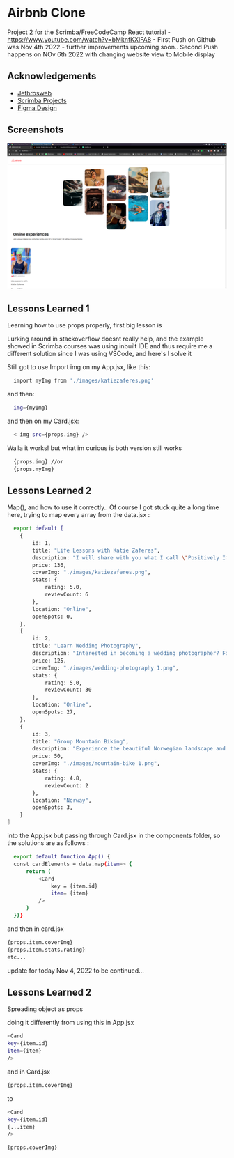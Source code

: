 
#  Airbnb Clone


Project 2 for the Scrimba/FreeCodeCamp React tutorial - https://www.youtube.com/watch?v=bMknfKXIFA8 - 
First Push on Github was Nov 4th 2022 - further improvements upcoming soon..
Second Push happens on NOv 6th 2022 with changing website view to Mobile display



## Acknowledgements

 - [Jethrosweb](https://github.com/jethrosweb)
 - [Scrimba Projects](https://scrimba.com/learn/learnreact/project-map-experiences-data-into-components-co0704006bcf75aae48fb04c3)
 - [Figma Design](https://www.figma.com/file/i5ISaQlcL1orAfHRPxQJmu/Airbnb-Experiences-(Copy)?node-id=2%3A2)


## Screenshots

![App Screenshot](https://github.com/beauhelmi/Airbnb-experiences-clone/blob/main/public/images/airbnb1.png?raw=true)




## Lessons Learned 1

Learning how to use props properly, first big lesson is

Lurking around in stackoverflow doesnt really help, and the example showed in Scrimba courses was using inbuilt IDE and thus require me a different solution since I was using VSCode, and here's I solve it

Still got to use Import img on my App.jsx, like this:
```bash
  import myImg from './images/katiezaferes.png' 
```
and then:

```bash
  img={myImg} 
```

and then on my Card.jsx:

```bash
  < img src={props.img} />  
```

Walla it works! but what im curious is both version still works 

```bash
  {props.img} //or
  {props.myImg}
```

## Lessons Learned 2

Map(), and how to use it correctly..
Of course I got stuck quite a long time here, trying to map every array from the data.jsx :

```bash
  export default [
    {
        id: 1,
        title: "Life Lessons with Katie Zaferes",
        description: "I will share with you what I call \"Positively Impactful Moments of Disappointment.\" Throughout my career, many of my highest moments only came after setbacks and losses. But learning from those difficult moments is what gave me the ability to rise above them and reach my goals.",
        price: 136,
        coverImg: "./images/katiezaferes.png",
        stats: {
            rating: 5.0,
            reviewCount: 6
        },
        location: "Online",
        openSpots: 0,
    },
    {
        id: 2,
        title: "Learn Wedding Photography",
        description: "Interested in becoming a wedding photographer? For beginner and experienced photographers alike, join us in learning techniques required to leave the happy couple with memories that'll last a lifetime.",
        price: 125,
        coverImg: "./images/wedding-photography 1.png",
        stats: {
            rating: 5.0,
            reviewCount: 30
        },
        location: "Online",
        openSpots: 27,
    },
    {
        id: 3,
        title: "Group Mountain Biking",
        description: "Experience the beautiful Norwegian landscape and meet new friends all while conquering rugged terrain on your mountain bike. (Bike provided!)",
        price: 50,
        coverImg: "./images/mountain-bike 1.png",
        stats: {
            rating: 4.8,
            reviewCount: 2
        },
        location: "Norway",
        openSpots: 3,
    }
] 
```

into the App.jsx but passing through Card.jsx in the components folder, so the solutions are as follows :

```bash
  export default function App() {
  const cardElements = data.map(item=> {
      return (
          <Card 
              key = {item.id}
              item= {item}
          />
      )
  })}
```

and then in card.jsx

````bash
{props.item.coverImg}
{props.item.stats.rating}
etc...
````

update for today Nov 4, 2022
to be continued...

## Lessons Learned 2

Spreading object as props

doing it differently from using  this in App.jsx

````bash
<Card
key={item.id}
item={item}
/>
````

and in Card.jsx

````bash
{props.item.coverImg}
````
to 

````bash
<Card
key={item.id}
{...item}
/>
````

````bash
{props.coverImg}
````